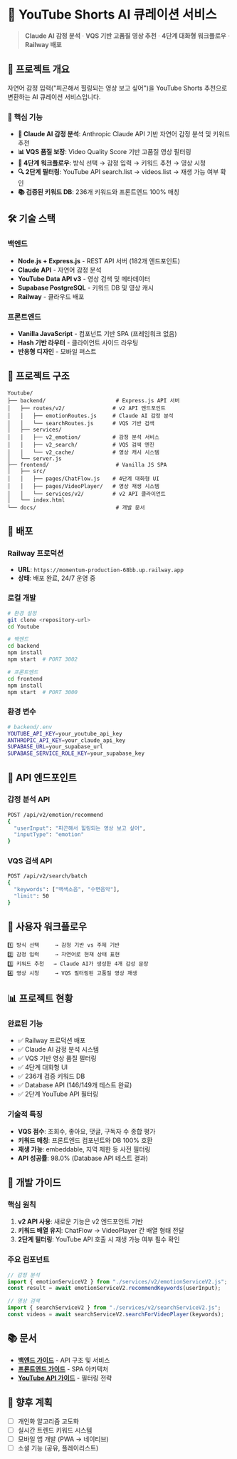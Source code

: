 # 🤖 YouTube Shorts AI 큐레이션 서비스

> **Claude AI 감정 분석** · **VQS 기반 고품질 영상 추천** · **4단계 대화형 워크플로우** · **Railway 배포**

## 🎯 **프로젝트 개요**

자연어 감정 입력("피곤해서 힐링되는 영상 보고 싶어")을 YouTube Shorts 추천으로 변환하는 AI 큐레이션 서비스입니다.

### 🚀 **핵심 기능**

- **🧠 Claude AI 감정 분석**: Anthropic Claude API 기반 자연어 감정 분석 및 키워드 추천
- **📊 VQS 품질 보장**: Video Quality Score 기반 고품질 영상 필터링
- **🎯 4단계 워크플로우**: 방식 선택 → 감정 입력 → 키워드 추천 → 영상 시청
- **🔍 2단계 필터링**: YouTube API search.list → videos.list → 재생 가능 여부 확인
- **📚 검증된 키워드 DB**: 236개 키워드와 프론트엔드 100% 매칭

## 🛠️ **기술 스택**

### 백엔드

- **Node.js + Express.js** - REST API 서버 (182개 엔드포인트)
- **Claude API** - 자연어 감정 분석
- **YouTube Data API v3** - 영상 검색 및 메타데이터
- **Supabase PostgreSQL** - 키워드 DB 및 영상 캐시
- **Railway** - 클라우드 배포

### 프론트엔드

- **Vanilla JavaScript** - 컴포넌트 기반 SPA (프레임워크 없음)
- **Hash 기반 라우터** - 클라이언트 사이드 라우팅
- **반응형 디자인** - 모바일 퍼스트

## 📁 **프로젝트 구조**

```
Youtube/
├── backend/                      # Express.js API 서버
│   ├── routes/v2/               # v2 API 엔드포인트
│   │   ├── emotionRoutes.js     # Claude AI 감정 분석
│   │   └── searchRoutes.js      # VQS 기반 검색
│   ├── services/
│   │   ├── v2_emotion/          # 감정 분석 서비스
│   │   ├── v2_search/           # VQS 검색 엔진
│   │   └── v2_cache/            # 영상 캐시 시스템
│   └── server.js
├── frontend/                     # Vanilla JS SPA
│   ├── src/
│   │   ├── pages/ChatFlow.js    # 4단계 대화형 UI
│   │   ├── pages/VideoPlayer/   # 영상 재생 시스템
│   │   └── services/v2/         # v2 API 클라이언트
│   └── index.html
└── docs/                         # 개발 문서
```

## 🚀 **배포**

### Railway 프로덕션

- **URL**: `https://momentum-production-68bb.up.railway.app`
- **상태**: 배포 완료, 24/7 운영 중

### 로컬 개발

```bash
# 환경 설정
git clone <repository-url>
cd Youtube

# 백엔드
cd backend
npm install
npm start  # PORT 3002

# 프론트엔드
cd frontend
npm install
npm start  # PORT 3000
```

### 환경 변수

```bash
# backend/.env
YOUTUBE_API_KEY=your_youtube_api_key
ANTHROPIC_API_KEY=your_claude_api_key
SUPABASE_URL=your_supabase_url
SUPABASE_SERVICE_ROLE_KEY=your_supabase_key
```

## 🎯 **API 엔드포인트**

### 감정 분석 API

```bash
POST /api/v2/emotion/recommend
{
  "userInput": "피곤해서 힐링되는 영상 보고 싶어",
  "inputType": "emotion"
}
```

### VQS 검색 API

```bash
POST /api/v2/search/batch
{
  "keywords": ["백색소음", "수면음악"],
  "limit": 50
}
```

## 🎨 **사용자 워크플로우**

```
1️⃣ 방식 선택     → 감정 기반 vs 주제 기반
2️⃣ 감정 입력     → 자연어로 현재 상태 표현
3️⃣ 키워드 추천   → Claude AI가 생성한 4개 감성 문장
4️⃣ 영상 시청     → VQS 필터링된 고품질 영상 재생
```

## 📊 **프로젝트 현황**

### 완료된 기능

- ✅ Railway 프로덕션 배포
- ✅ Claude AI 감정 분석 시스템
- ✅ VQS 기반 영상 품질 필터링
- ✅ 4단계 대화형 UI
- ✅ 236개 검증 키워드 DB
- ✅ Database API (146/149개 테스트 완료)
- ✅ 2단계 YouTube API 필터링

### 기술적 특징

- **VQS 점수**: 조회수, 좋아요, 댓글, 구독자 수 종합 평가
- **키워드 매칭**: 프론트엔드 컴포넌트와 DB 100% 호환
- **재생 가능**: embeddable, 지역 제한 등 사전 필터링
- **API 성공률**: 98.0% (Database API 테스트 결과)

## 🔧 **개발 가이드**

### 핵심 원칙

1. **v2 API 사용**: 새로운 기능은 v2 엔드포인트 기반
2. **키워드 배열 유지**: ChatFlow → VideoPlayer 간 배열 형태 전달
3. **2단계 필터링**: YouTube API 호출 시 재생 가능 여부 필수 확인

### 주요 컴포넌트

```javascript
// 감정 분석
import { emotionServiceV2 } from "./services/v2/emotionServiceV2.js";
const result = await emotionServiceV2.recommendKeywords(userInput);

// 영상 검색
import { searchServiceV2 } from "./services/v2/searchServiceV2.js";
const videos = await searchServiceV2.searchForVideoPlayer(keywords);
```

## 📚 **문서**

- **[백엔드 가이드](backend/BACKEND_ARCHITECTURE_GUIDE.md)** - API 구조 및 서비스
- **[프론트엔드 가이드](frontend/README.md)** - SPA 아키텍처
- **[YouTube API 가이드](docs/development/youtube-api-parameters.md)** - 필터링 전략

## 🚧 **향후 계획**

- [ ] 개인화 알고리즘 고도화
- [ ] 실시간 트렌드 키워드 시스템
- [ ] 모바일 앱 개발 (PWA → 네이티브)
- [ ] 소셜 기능 (공유, 플레이리스트)
